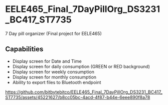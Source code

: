 # EELE465_Final_7DayPillOrg_DS3231_BC417_ST7735
7 Day pill organizer (Final project for EELE465)

## Capabilities
* Display screen for Date and Time
* Display screen for daily consumption (GREEN or RED background)
* Display screen for weekly consumption
* Display screen for monthly consumption
* Ability to export files to Bluetooth endpoint

https://github.com/bitbytebitco/EELE465_Final_7DayPillOrg_DS3231_BC417_ST7735/assets/45221627/b8cc05bc-4acd-4f87-b44e-6eee890f8a78


